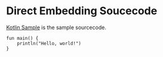 # Direct Embedding Soucecode
<a href="#kotlinsample">Kotlin Sample</a>
is the sample sourcecode.
<div id="kotlinsample"></div>

```
fun main() {
	println("Hello, world!")
}
```

